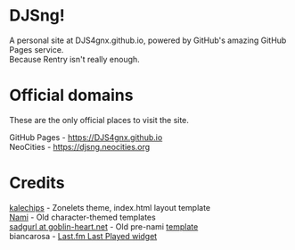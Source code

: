 # DJSng!
A personal site at DJS4gnx.github.io, powered by GitHub's amazing GitHub Pages service.  
Because Rentry isn't really enough.  

# Official domains
These are the only official places to visit the site.

GitHub Pages - https://DJS4gnx.github.io  
NeoCities - https://djsng.neocities.org

# Credits
[kalechips](https://kalechips.net) - Zonelets theme, index.html layout template  
[Nami](https://nomnomnami.com) - Old character-themed templates  
[sadgurl at goblin-heart.net](https://goblin-heart.net) - Old pre-nami [template](https://goblin-heart.net/sadgrl/projects/layout-builder/)  
biancarosa - [Last.fm Last Played widget](https://github.com/biancarosa/lastfm-last-played)  
